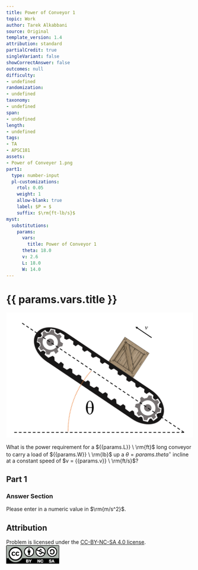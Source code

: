 ```yaml
---
title: Power of Conveyor 1
topic: Work
author: Tarek Alkabbani
source: Original
template_version: 1.4
attribution: standard
partialCredit: true
singleVariant: false
showCorrectAnswer: false
outcomes: null
difficulty:
- undefined
randomization:
- undefined
taxonomy:
- undefined
span:
- undefined
length:
- undefined
tags:
- TA
- APSC181
assets:
- Power of Conveyer 1.png
part1:
  type: number-input
  pl-customizations:
    rtol: 0.05
    weight: 1
    allow-blank: true
    label: $P = $
    suffix: $\rm{ft-lb/s}$
myst:
  substitutions:
    params:
      vars:
        title: Power of Conveyor 1
      theta: 18.0
      v: 2.6
      L: 18.0
      W: 14.0
---
```

# {{ params.vars.title }}
<img src="Power of Conveyer 1.png" width=600>

What is the power requirement for a ${{params.L}} \ \rm{ft}$ long conveyor to carry a load of ${{params.W}} \ \rm{lb}$ up a $\theta = {{params.theta}}^{\circ}$ incline at a constant speed of $v = {{params.v}} \ \rm{ft/s}$?

## Part 1

### Answer Section

Please enter in a numeric value in $\rm{m/s^2}$.

## Attribution

Problem is licensed under the [CC-BY-NC-SA 4.0 license](https://creativecommons.org/licenses/by-nc-sa/4.0/).<br> ![The Creative Commons 4.0 license requiring attribution-BY, non-commercial-NC, and share-alike-SA license.](https://raw.githubusercontent.com/firasm/bits/master/by-nc-sa.png)